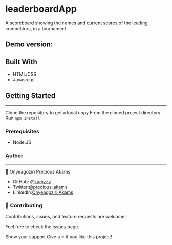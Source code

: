 # leaderboardApp
A scoreboard showing the names and current scores of the leading competitors, in a tournament.


## Demo version: []() 

## Built With
* HTML/CSS
* Javasrcipt

## Getting Started
***
Clone the repository to get a local copy
From the cloned project directory
Run `npm install`

### Prerequisites
* Node.JS

### Author
***
👤 Onyeagoziri Precious Akams

* GitHub: [@kamzzy](https://github.com/kamzzy)
* Twitter:[@precious_akams](https://twitter.com/precious_akams)
* LinkedIn:[Onyeagoziri Akams](https://www.linkedin.com/in/onyeagoziri-akams/)

### 🤝 Contributing
Contributions, issues, and feature requests are welcome!

Feel free to check the issues page.

Show your support
Give a ⭐️ if you like this project!
